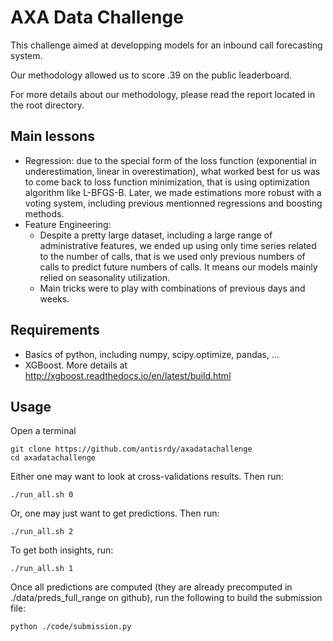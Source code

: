 # AXA Data Challenge
This challenge aimed at developping models for an inbound call forecasting system.

Our methodology allowed us to score .39 on the public leaderboard.

For more details about our methodology, please read the report located in the root directory.

## Main lessons
- Regression: due to the special form of the loss function (exponential in underestimation, linear in overestimation), what worked best for us was to come back to loss function minimization, that is using optimization algorithm like L-BFGS-B. Later, we made estimations more robust with a voting system, including previous mentionned regressions and boosting methods.
- Feature Engineering:
    - Despite a pretty large dataset, including a large range of administrative features, we ended up using only time series related to the number of calls, that is we used only previous numbers of calls to predict future numbers of calls. It means our models mainly relied on seasonality utilization.
    - Main tricks were to play with combinations of previous days and weeks.

## Requirements
- Basics of python, including numpy, scipy.optimize, pandas, ...
- XGBoost. More details at http://xgboost.readthedocs.io/en/latest/build.html

## Usage
Open a terminal
~~~
git clone https://github.com/antisrdy/axadatachallenge
cd axadatachallenge
~~~
Either one may want to look at cross-validations results. Then run:
~~~
./run_all.sh 0
~~~
Or, one may just want to get predictions. Then run:
~~~
./run_all.sh 2
~~~
To get both insights, run:
~~~
./run_all.sh 1
~~~

Once all predictions are computed (they are already precomputed in ./data/preds_full_range on github), run the following to build the submission file:
~~~
python ./code/submission.py
~~~
